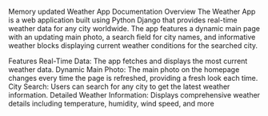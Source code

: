 
Memory updated
Weather App Documentation
Overview
The Weather App is a web application built using Python Django that provides real-time weather data for any city worldwide. The app features a dynamic main page with an updating main photo, a search field for city names, and informative weather blocks displaying current weather conditions for the searched city.

Features
Real-Time Data: The app fetches and displays the most current weather data.
Dynamic Main Photo: The main photo on the homepage changes every time the page is refreshed, providing a fresh look each time.
City Search: Users can search for any city to get the latest weather information.
Detailed Weather Information: Displays comprehensive weather details including temperature, humidity, wind speed, and more
